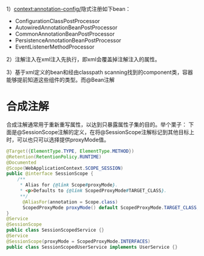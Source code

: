 1）<context:annotation-config/>隐式注册如下bean：
- ConfigurationClassPostProcessor
- AutowiredAnnotationBeanPostProcessor
- CommonAnnotationBeanPostProcessor
- PersistenceAnnotationBeanPostProcessor
- EventListenerMethodProcessor 

2）注解注入在xml注入先执行，即xml会覆盖掉注解注入的属性。

3）基于xml定义的bean和经由classpath scanning找到的component类，容器能够提前知道这些组件的类型。而@Bean注解


# 合成注解
合成注解通常用于重新重写属性，以达到只暴露属性子集的目的。举个栗子：
下面是@SessionScope注解的定义，在将@SessionScope注解标记到其他目标上时，可以也只可以选择提供proxyMode值。
```java
@Target({ElementType.TYPE, ElementType.METHOD})
@Retention(RetentionPolicy.RUNTIME) 
@Documented 
@Scope(WebApplicationContext.SCOPE_SESSION) 
public @interface SessionScope {   
	/**   
	 * Alias for {@link Scope#proxyMode}.   
	 * <p>Defaults to {@link ScopedProxyMode#TARGET_CLASS}.  
	 **/  
	  @AliasFor(annotation = Scope.class)
	  ScopedProxyMode proxyMode() default ScopedProxyMode.TARGET_CLASS;
}
@Service
@SessionScope
public class SessionScopedService {}
@Service
@SessionScope(proxyMode = ScopedProxyMode.INTERFACES) 
public class SessionScopedUserService implements UserService {}
```